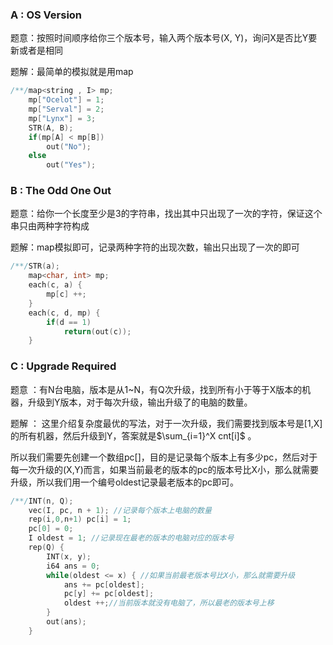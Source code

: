 ### A : OS Version

题意：按照时间顺序给你三个版本号，输入两个版本号(X, Y)，询问X是否比Y要新或者是相同

题解：最简单的模拟就是用map

```cpp
/**/map<string , I> mp;
    mp["Ocelot"] = 1;
    mp["Serval"] = 2;
    mp["Lynx"] = 3;
    STR(A, B);
  	if(mp[A] < mp[B])
  		out("No");
  	else
  		out("Yes");
```

### B : The Odd One Out

题意：给你一个长度至少是3的字符串，找出其中只出现了一次的字符，保证这个串只由两种字符构成

题解：map模拟即可，记录两种字符的出现次数，输出只出现了一次的即可

```cpp
/**/STR(a);
  	map<char, int> mp;
  	each(c, a) {
  		mp[c] ++;
  	}
  	each(c, d, mp) {
  		if(d == 1)
  			return(out(c));
  	}
```

### C : Upgrade Required

题意 ：有N台电脑，版本是从1~N，有Q次升级，找到所有小于等于X版本的机器，升级到Y版本，对于每次升级，输出升级了的电脑的数量。

题解 ： 这里介绍复杂度最优的写法，对于一次升级，我们需要找到版本号是[1,X]的所有机器，然后升级到Y，答案就是$\sum_{i=1}^X cnt[i]$ 。

所以我们需要先创建一个数组pc[]，目的是记录每个版本上有多少pc，然后对于每一次升级的(X,Y)而言，如果当前最老的版本的pc的版本号比X小，那么就需要升级，所以我们用一个编号oldest记录最老版本的pc即可。

```cpp
/**/INT(n, Q);
  	vec(I, pc, n + 1); //记录每个版本上电脑的数量
  	rep(i,0,n+1) pc[i] = 1;
  	pc[0] = 0;
  	I oldest = 1; //记录现在最老的版本的电脑对应的版本号
  	rep(Q) {
  		INT(x, y);
  		i64 ans = 0;
  		while(oldest <= x) { //如果当前最老版本号比X小，那么就需要升级
  			ans += pc[oldest];
  			pc[y] += pc[oldest];
  			oldest ++;//当前版本就没有电脑了，所以最老的版本号上移
  		}
  		out(ans);
  	}
```